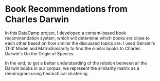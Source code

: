 # Book Recommendations from Charles Darwin

In this DataCamp project, I developed a content-based book recommendation system, which will determine which books are close to each other based on how similar the discussed topics are. I used Gensim's Tfidf Model and MatrixSimilarity to find the similar books to Charles Darwin's On the Origin of Species.

In the end, to get a better understanding of the relation between all the Darwin books in our corpus, we represent the similarity matrix as a dendrogram using heirarchical clustering.
